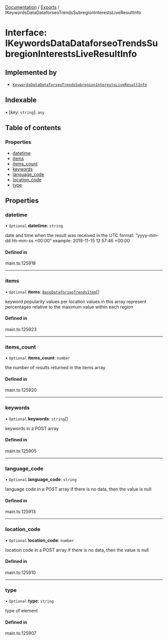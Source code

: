 [Documentation](../README.md) / [Exports](../modules.md) / IKeywordsDataDataforseoTrendsSubregionInterestsLiveResultInfo

# Interface: IKeywordsDataDataforseoTrendsSubregionInterestsLiveResultInfo

## Implemented by

- [`KeywordsDataDataforseoTrendsSubregionInterestsLiveResultInfo`](../classes/KeywordsDataDataforseoTrendsSubregionInterestsLiveResultInfo.md)

## Indexable

▪ [key: `string`]: `any`

## Table of contents

### Properties

- [datetime](IKeywordsDataDataforseoTrendsSubregionInterestsLiveResultInfo.md#datetime)
- [items](IKeywordsDataDataforseoTrendsSubregionInterestsLiveResultInfo.md#items)
- [items\_count](IKeywordsDataDataforseoTrendsSubregionInterestsLiveResultInfo.md#items_count)
- [keywords](IKeywordsDataDataforseoTrendsSubregionInterestsLiveResultInfo.md#keywords)
- [language\_code](IKeywordsDataDataforseoTrendsSubregionInterestsLiveResultInfo.md#language_code)
- [location\_code](IKeywordsDataDataforseoTrendsSubregionInterestsLiveResultInfo.md#location_code)
- [type](IKeywordsDataDataforseoTrendsSubregionInterestsLiveResultInfo.md#type)

## Properties

### datetime

• `Optional` **datetime**: `string`

date and time when the result was received
in the UTC format: “yyyy-mm-dd hh-mm-ss +00:00”
example:
2019-11-15 12:57:46 +00:00

#### Defined in

main.ts:125918

___

### items

• `Optional` **items**: [`BaseDataforseoTrendsItem`](../classes/BaseDataforseoTrendsItem.md)[]

keyword popularity values per location
values in this array represent percentages relative to the maximum value within each region

#### Defined in

main.ts:125923

___

### items\_count

• `Optional` **items\_count**: `number`

the number of results returned in the items array

#### Defined in

main.ts:125920

___

### keywords

• `Optional` **keywords**: `string`[]

keywords in a POST array

#### Defined in

main.ts:125905

___

### language\_code

• `Optional` **language\_code**: `string`

language code in a POST array
if there is no data, then the value is null

#### Defined in

main.ts:125913

___

### location\_code

• `Optional` **location\_code**: `number`

location code in a POST array
if there is no data, then the value is null

#### Defined in

main.ts:125910

___

### type

• `Optional` **type**: `string`

type of element

#### Defined in

main.ts:125907
